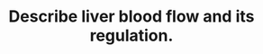 ---
title: "Describe liver blood flow and its regulation."
entityType: SAQ
exam: PEX
college: CICM
year: 2013
sitting: A
question: 18
EC_errorsCommon:
- "A common area of weakness was the understanding/omission of the factors/mechanisms involved in the regulation of liver blood flow."
---